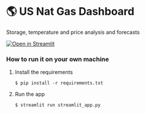 # :earth_americas: US Nat Gas Dashboard

Storage, temperature and price analysis and forecasts

[![Open in Streamlit](https://static.streamlit.io/badges/streamlit_badge_black_white.svg)](https://gas-analysis-dashboard.streamlit.app/)

### How to run it on your own machine

1. Install the requirements

   ```
   $ pip install -r requirements.txt
   ```

2. Run the app

   ```
   $ streamlit run streamlit_app.py
   ```
